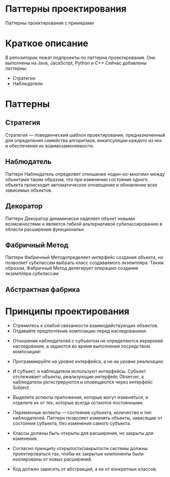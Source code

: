 # Паттерны проектирования 
Паттерны проектирования с примерами


# Краткое описание
В репозитории лежат подпроекты по паттерна проектирования. Они выполнены на Java, JacaScript, Python и C++
Сейчас добавлены паттерны:
* Стратегия
* Наблюдатели


# Паттерны
## Стратегия 
Стратегия — поведенческий шаблон проектирования, предназначенный для определения семейства алгоритмов, инкапсуляции каждого из них и обеспечения их взаимозаменяемости.

## Наблюдатель
Паттерн Наблюдатель определяет отношение «один-ко-многим» между объектами таким образом, 
что при изменении состояния одного объекта происходит автоматическое оповещение и обновление всех зависимых объектов.

## Декоратор
Паттерн Декоратор динамически наделяет объект новыми возможностями и является гибкой альтернативой субклассированию в области расширения функциональн


## Фабричный Метод 
Паттерн Фабричный Методопределяет интерфейс создания объекта, но позволяет субклассам выбрать класс создаваемого экземпляра. Таким образом, Фабричный Метод делегирует операцию создания экземпляра субклассам

## Абстрактная фабрика

# Принципы проектирования
* Cтремитесь к слабой связанности взаимодействующих объектов.
* Отдавайте предпочтение композиции перед наследованием: 
- Отношения наблюдателей с субъектом не определяются иерархией наследования, а задаются во время выполнения посредством композиции!
* Программируйте на уровне интерфейса, а не на уровне реализации:
- И субъект, и наблюдатели используют интерфейсы. Субъект отслеживает объекты, реализующие интерфейс Observer, 
а наблюдатели регистрируются и оповещаются через интерфейс Subject
* Выделите аспекты приложения, которые могут изменяться, и отделите их от тех, которые всегда остаются постоянными: 
- Переменные аспекты — состояние субъекта, количество и тип наблюдателей. Паттерн позволяет изменять объекты, зависящие от состояния субъекта, без изменения самого субъекта.
* Классы должны быть открыты для расширения, но закрыты для изменения.
- Согласно принципу открытости/закрытости системы должны проектироваться так, чтобы их закрытые компоненты были изолированы от новых расширений.
* Код должен зависеть от абстракций, а не от конкретных классов.
